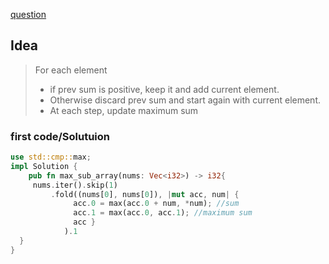 [question](https://leetcode.com/problems/maximum-subarray/description/)

## Idea

> For each element
>  - if prev sum is positive, keep it  and add current element.
>  - Otherwise discard prev sum and start again with current element.
>  - At each step, update maximum sum


### first code/Solutuion

```rust
use std::cmp::max;
impl Solution {
	pub fn max_sub_array(nums: Vec<i32>) -> i32{
	 nums.iter().skip(1)
		 .fold((nums[0], nums[0]), |mut acc, num| {
			  acc.0 = max(acc.0 + num, *num); //sum
			  acc.1 = max(acc.0, acc.1); //maximum sum
			  acc }
			).1 
  }
}
```